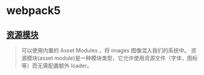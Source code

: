 # webpack5

## [资源模块](https://webpack.docschina.org/guides/asset-modules/)

> 可以使用内置的 Asset Modules ，将 images 图像混入我们的系统中。
> 资源模块(asset module)是一种模块类型，它允许使用资源文件（字体，图标等）而无需配置额外 loader。
